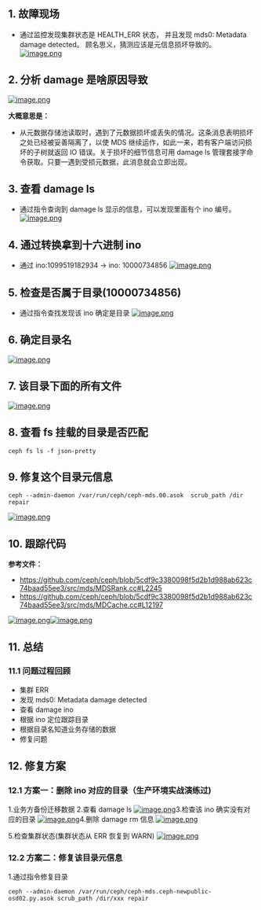 ## 1. 故障现场

- 通过监控发现集群状态是 HEALTH_ERR 状态， 并且发现 mds0: Metadata damage detected。 顾名思义，猜测应该是元信息损坏导致的。 [![image.png](https://camo.githubusercontent.com/6286efebac7a7dacb10f8a3021fee6ca0c8bfc1d/68747470733a2f2f75706c6f61642d696d616765732e6a69616e7368752e696f2f75706c6f61645f696d616765732f323039393230312d333061626636643437623963666164662e706e673f696d6167654d6f6772322f6175746f2d6f7269656e742f7374726970253743696d61676556696577322f322f772f31323430)](https://camo.githubusercontent.com/6286efebac7a7dacb10f8a3021fee6ca0c8bfc1d/68747470733a2f2f75706c6f61642d696d616765732e6a69616e7368752e696f2f75706c6f61645f696d616765732f323039393230312d333061626636643437623963666164662e706e673f696d6167654d6f6772322f6175746f2d6f7269656e742f7374726970253743696d61676556696577322f322f772f31323430)

## 2. 分析 damage 是啥原因导致

[![image.png](https://camo.githubusercontent.com/55edd8da7d9df5deeb29bae5aadb63ca766ab3fc/68747470733a2f2f75706c6f61642d696d616765732e6a69616e7368752e696f2f75706c6f61645f696d616765732f323039393230312d383661383263353665393663623363622e706e673f696d6167654d6f6772322f6175746f2d6f7269656e742f7374726970253743696d61676556696577322f322f772f31323430)](https://camo.githubusercontent.com/55edd8da7d9df5deeb29bae5aadb63ca766ab3fc/68747470733a2f2f75706c6f61642d696d616765732e6a69616e7368752e696f2f75706c6f61645f696d616765732f323039393230312d383661383263353665393663623363622e706e673f696d6167654d6f6772322f6175746f2d6f7269656e742f7374726970253743696d61676556696577322f322f772f31323430)

**大概意思是：**

- 从元数据存储池读取时，遇到了元数据损坏或丢失的情况。这条消息表明损坏之处已经被妥善隔离了，以使 MDS 继续运作，如此一来，若有客户端访问损坏的子树就返回 IO 错误。关于损坏的细节信息可用 damage ls 管理套接字命令获取。只要一遇到受损元数据，此消息就会立即出现。

## 3. 查看 damage ls

- 通过指令查询到 damage ls 显示的信息，可以发现里面有个 ino 编号。 [![image.png](https://camo.githubusercontent.com/0a3af6ec4e95cc210f5918d63e61bf274d6548f2/68747470733a2f2f75706c6f61642d696d616765732e6a69616e7368752e696f2f75706c6f61645f696d616765732f323039393230312d666662366162643732613862333138312e706e673f696d6167654d6f6772322f6175746f2d6f7269656e742f7374726970253743696d61676556696577322f322f772f31323430)](https://camo.githubusercontent.com/0a3af6ec4e95cc210f5918d63e61bf274d6548f2/68747470733a2f2f75706c6f61642d696d616765732e6a69616e7368752e696f2f75706c6f61645f696d616765732f323039393230312d666662366162643732613862333138312e706e673f696d6167654d6f6772322f6175746f2d6f7269656e742f7374726970253743696d61676556696577322f322f772f31323430)

## 4. 通过转换拿到十六进制 ino

- 通过 ino:1099519182934 -> ino: 10000734856 [![image.png](https://camo.githubusercontent.com/9ee23173b4514b1b5aef411ac3b309119f3fbc88/68747470733a2f2f75706c6f61642d696d616765732e6a69616e7368752e696f2f75706c6f61645f696d616765732f323039393230312d323535393532393566383065396534632e706e673f696d6167654d6f6772322f6175746f2d6f7269656e742f7374726970253743696d61676556696577322f322f772f31323430)](https://camo.githubusercontent.com/9ee23173b4514b1b5aef411ac3b309119f3fbc88/68747470733a2f2f75706c6f61642d696d616765732e6a69616e7368752e696f2f75706c6f61645f696d616765732f323039393230312d323535393532393566383065396534632e706e673f696d6167654d6f6772322f6175746f2d6f7269656e742f7374726970253743696d61676556696577322f322f772f31323430)

## 5. 检查是否属于目录(10000734856)

- 通过指令查找发现该 ino 确定是目录 [![image.png](https://camo.githubusercontent.com/5db8b7eb6f7530e7fe736922e947410ecfe32746/68747470733a2f2f75706c6f61642d696d616765732e6a69616e7368752e696f2f75706c6f61645f696d616765732f323039393230312d303039306538663131323734326533332e706e673f696d6167654d6f6772322f6175746f2d6f7269656e742f7374726970253743696d61676556696577322f322f772f31323430)](https://camo.githubusercontent.com/5db8b7eb6f7530e7fe736922e947410ecfe32746/68747470733a2f2f75706c6f61642d696d616765732e6a69616e7368752e696f2f75706c6f61645f696d616765732f323039393230312d303039306538663131323734326533332e706e673f696d6167654d6f6772322f6175746f2d6f7269656e742f7374726970253743696d61676556696577322f322f772f31323430)

## 6. 确定目录名

[![image.png](https://camo.githubusercontent.com/81f9c6ba9062737fdba1871dd82437cdc3178d9a/68747470733a2f2f75706c6f61642d696d616765732e6a69616e7368752e696f2f75706c6f61645f696d616765732f323039393230312d313036396335623139383732313766662e706e673f696d6167654d6f6772322f6175746f2d6f7269656e742f7374726970253743696d61676556696577322f322f772f31323430)](https://camo.githubusercontent.com/81f9c6ba9062737fdba1871dd82437cdc3178d9a/68747470733a2f2f75706c6f61642d696d616765732e6a69616e7368752e696f2f75706c6f61645f696d616765732f323039393230312d313036396335623139383732313766662e706e673f696d6167654d6f6772322f6175746f2d6f7269656e742f7374726970253743696d61676556696577322f322f772f31323430)

## 7. 该目录下面的所有文件

[![image.png](https://camo.githubusercontent.com/d33ad51dd15e5361720b312a55ab1f24992524cd/68747470733a2f2f75706c6f61642d696d616765732e6a69616e7368752e696f2f75706c6f61645f696d616765732f323039393230312d383865653336613335343733393561362e706e673f696d6167654d6f6772322f6175746f2d6f7269656e742f7374726970253743696d61676556696577322f322f772f31323430)](https://camo.githubusercontent.com/d33ad51dd15e5361720b312a55ab1f24992524cd/68747470733a2f2f75706c6f61642d696d616765732e6a69616e7368752e696f2f75706c6f61645f696d616765732f323039393230312d383865653336613335343733393561362e706e673f696d6167654d6f6772322f6175746f2d6f7269656e742f7374726970253743696d61676556696577322f322f772f31323430)

## 8. 查看 fs 挂载的目录是否匹配

```plain
ceph fs ls -f json-pretty
```

## 9. 修复这个目录元信息

```plain
ceph --admin-daemon /var/run/ceph/ceph-mds.00.asok  scrub_path /dir repair
```

[![image.png](https://camo.githubusercontent.com/501c2e06738e8814047da61a5d39b6c90cb7150e/68747470733a2f2f75706c6f61642d696d616765732e6a69616e7368752e696f2f75706c6f61645f696d616765732f323039393230312d313564346135613264373736646162622e706e673f696d6167654d6f6772322f6175746f2d6f7269656e742f7374726970253743696d61676556696577322f322f772f31323430)](https://camo.githubusercontent.com/501c2e06738e8814047da61a5d39b6c90cb7150e/68747470733a2f2f75706c6f61642d696d616765732e6a69616e7368752e696f2f75706c6f61645f696d616765732f323039393230312d313564346135613264373736646162622e706e673f696d6167654d6f6772322f6175746f2d6f7269656e742f7374726970253743696d61676556696577322f322f772f31323430)

## 10. 跟踪代码

**参考文件：**

- https://github.com/ceph/ceph/blob/5cdf9c3380098f5d2b1d988ab623c74baad55ee3/src/mds/MDSRank.cc#L2245
- https://github.com/ceph/ceph/blob/5cdf9c3380098f5d2b1d988ab623c74baad55ee3/src/mds/MDCache.cc#L12197

[![image.png](https://camo.githubusercontent.com/8dc0db0c416cf04adb7061a21d6225a848ed66d3/68747470733a2f2f75706c6f61642d696d616765732e6a69616e7368752e696f2f75706c6f61645f696d616765732f323039393230312d363337363639376438323438623730662e706e673f696d6167654d6f6772322f6175746f2d6f7269656e742f7374726970253743696d61676556696577322f322f772f31323430)](https://camo.githubusercontent.com/8dc0db0c416cf04adb7061a21d6225a848ed66d3/68747470733a2f2f75706c6f61642d696d616765732e6a69616e7368752e696f2f75706c6f61645f696d616765732f323039393230312d363337363639376438323438623730662e706e673f696d6167654d6f6772322f6175746f2d6f7269656e742f7374726970253743696d61676556696577322f322f772f31323430)[![image.png](https://camo.githubusercontent.com/229338421b416e79bfec5195b63f96a45ed43466/68747470733a2f2f75706c6f61642d696d616765732e6a69616e7368752e696f2f75706c6f61645f696d616765732f323039393230312d363135383061623662323839326231632e706e673f696d6167654d6f6772322f6175746f2d6f7269656e742f7374726970253743696d61676556696577322f322f772f31323430)](https://camo.githubusercontent.com/229338421b416e79bfec5195b63f96a45ed43466/68747470733a2f2f75706c6f61642d696d616765732e6a69616e7368752e696f2f75706c6f61645f696d616765732f323039393230312d363135383061623662323839326231632e706e673f696d6167654d6f6772322f6175746f2d6f7269656e742f7374726970253743696d61676556696577322f322f772f31323430)

## 11. 总结

### 11.1 问题过程回顾

- 集群 ERR
- 发现 mds0: Metadata damage detected
- 查看 damage ino
- 根据 ino 定位跟踪目录
- 根据目录名知道业务存储的数据
- 修复问题

## 12. 修复方案

### 12.1 方案一：删除 ino 对应的目录（生产环境实战演练过)

1.业务方备份迁移数据 2.查看 damage ls [![image.png](https://camo.githubusercontent.com/dde5bafa1f821a9cbef87395bc3c2f25476eba77/68747470733a2f2f75706c6f61642d696d616765732e6a69616e7368752e696f2f75706c6f61645f696d616765732f323039393230312d366636613063663339643934613764392e706e673f696d6167654d6f6772322f6175746f2d6f7269656e742f7374726970253743696d61676556696577322f322f772f31323430)](https://camo.githubusercontent.com/dde5bafa1f821a9cbef87395bc3c2f25476eba77/68747470733a2f2f75706c6f61642d696d616765732e6a69616e7368752e696f2f75706c6f61645f696d616765732f323039393230312d366636613063663339643934613764392e706e673f696d6167654d6f6772322f6175746f2d6f7269656e742f7374726970253743696d61676556696577322f322f772f31323430)3.检查该 ino 确实没有对应的目录 [![image.png](https://camo.githubusercontent.com/6567b413826a8283e6bd473256330d5c42d424d5/68747470733a2f2f75706c6f61642d696d616765732e6a69616e7368752e696f2f75706c6f61645f696d616765732f323039393230312d623630353038346431303361363665612e706e673f696d6167654d6f6772322f6175746f2d6f7269656e742f7374726970253743696d61676556696577322f322f772f31323430)](https://camo.githubusercontent.com/6567b413826a8283e6bd473256330d5c42d424d5/68747470733a2f2f75706c6f61642d696d616765732e6a69616e7368752e696f2f75706c6f61645f696d616765732f323039393230312d623630353038346431303361363665612e706e673f696d6167654d6f6772322f6175746f2d6f7269656e742f7374726970253743696d61676556696577322f322f772f31323430)4.删除 damage rm 信息 [![image.png](https://camo.githubusercontent.com/3324fe445f707cc79502082a0b74df8738f6a2f8/68747470733a2f2f75706c6f61642d696d616765732e6a69616e7368752e696f2f75706c6f61645f696d616765732f323039393230312d613266653464346531613533353031662e706e673f696d6167654d6f6772322f6175746f2d6f7269656e742f7374726970253743696d61676556696577322f322f772f31323430)](https://camo.githubusercontent.com/3324fe445f707cc79502082a0b74df8738f6a2f8/68747470733a2f2f75706c6f61642d696d616765732e6a69616e7368752e696f2f75706c6f61645f696d616765732f323039393230312d613266653464346531613533353031662e706e673f696d6167654d6f6772322f6175746f2d6f7269656e742f7374726970253743696d61676556696577322f322f772f31323430)

5.检查集群状态(集群状态从 ERR 恢复到 WARN) [![image.png](https://camo.githubusercontent.com/a8ba2173f5880e0ee8a5aac5511219a3a79b52de/68747470733a2f2f75706c6f61642d696d616765732e6a69616e7368752e696f2f75706c6f61645f696d616765732f323039393230312d653064323435643835653635373339362e706e673f696d6167654d6f6772322f6175746f2d6f7269656e742f7374726970253743696d61676556696577322f322f772f31323430)](https://camo.githubusercontent.com/a8ba2173f5880e0ee8a5aac5511219a3a79b52de/68747470733a2f2f75706c6f61642d696d616765732e6a69616e7368752e696f2f75706c6f61645f696d616765732f323039393230312d653064323435643835653635373339362e706e673f696d6167654d6f6772322f6175746f2d6f7269656e742f7374726970253743696d61676556696577322f322f772f31323430)

### 12.2 方案二：修复该目录元信息

1.通过指令修复目录

```plain
ceph --admin-daemon /var/run/ceph/ceph-mds.ceph-newpublic-osd02.py.asok scrub_path /dir/xxx repair
```
